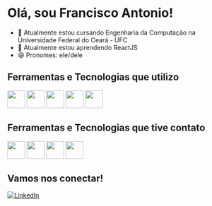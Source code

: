 # Olá, sou Francisco Antonio!

- 🔭 Atualmente estou cursando Engenharia da Computação na Universidade Federal do Ceará - UFC
- 🌱 Atualmente estou aprendendo ReactJS
- 😄 Pronomes: ele/dele

## Ferramentas e Tecnologias que utilizo

<div style="display: inline-block">
    <img src="https://cdn.jsdelivr.net/gh/devicons/devicon/icons/html5/html5-plain-wordmark.svg" width="40" height="40"/>
    <img src="https://cdn.jsdelivr.net/gh/devicons/devicon/icons/css3/css3-plain-wordmark.svg" width="40" height="40"/>
    <img src="https://cdn.jsdelivr.net/gh/devicons/devicon/icons/javascript/javascript-plain.svg" width="40" height="40"/>
    <img src="https://cdn.jsdelivr.net/gh/devicons/devicon/icons/git/git-plain.svg" width="40" height="40"/>
    <img src="https://cdn.jsdelivr.net/gh/devicons/devicon/icons/linux/linux-original.svg" width="40" height="40"/>
</div>

## Ferramentas e Tecnologias que tive contato

<div style="display: inline-block">
    <img src="https://cdn.jsdelivr.net/gh/devicons/devicon/icons/c/c-plain.svg" width="40" height="40"/>
    <img src="https://cdn.jsdelivr.net/gh/devicons/devicon/icons/java/java-original-wordmark.svg" width="40" height="40"/>
    <img src="https://cdn.jsdelivr.net/gh/devicons/devicon/icons/python/python-original-wordmark.svg" width="40" height="40"/>
    <img src="https://cdn.jsdelivr.net/gh/devicons/devicon/icons/mongodb/mongodb-original-wordmark.svg" width="40" height="40"/>
</div>

## Vamos nos conectar!

[![LinkedIn](https://img.shields.io/badge/LinkedIn-000?style=for-the-badge&logo=linkedin&logoColor=0E76A8)](https://www.linkedin.com/in/fcooantonio/)
